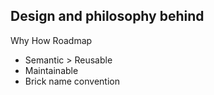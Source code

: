 
## Design and philosophy behind

Why
How
Roadmap

- Semantic > Reusable
- Maintainable
- Brick name convention